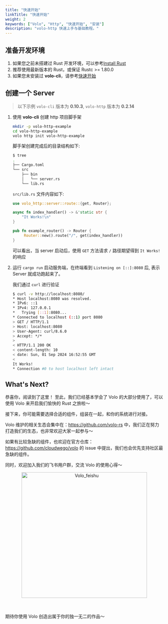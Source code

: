 ```yaml
---
title: "快速开始"
linkTitle: "快速开始"
weight: 2
keywords: ["Volo", "Http", "快速开始", "安装"]
description: "volo-http 快速上手与基础教程。"
---
```


## 准备开发环境

1. 如果您之前未搭建过 Rust 开发环境，可以参考[Install Rust](https://www.rust-lang.org/tools/install)
2. 推荐使用最新版本的 Rust，或保证 Rustc >= 1.80.0
3. 如果您未安装过 **volo-cli**，请参考[快速开始](https://www.cloudwego.io/zh/docs/volo/volo-li/getting-started/)

## 创建一个 Server

> 以下示例 `volo-cli` 版本为 **0.10.3**, `volo-http` 版本为 **0.2.14**

1. 使用 **volo-cli** 创建 http 项目脚手架

   ```bash
   mkdir -p volo-http-example
   cd volo-http-example
   volo http init volo-http-example
   ```

   脚手架创建完成后的目录结构如下:

   ```bash
   $ tree
   .
   ├── Cargo.toml
   └── src
       ├── bin
       │   └── server.rs
       └── lib.rs
   ```

   `src/lib.rs` 文件内容如下:

   ```rust
   use volo_http::server::route::{get, Router};

   async fn index_handler() -> &'static str {
       "It Works!\n"
   }

   pub fn example_router() -> Router {
        Router::new().route("/", get(index_handler))
   }
   ```

   可以看出，当 server 启动后，使用 `GET` 方法请求 `/` 路径期望得到 `It Works!` 的响应

2. 运行 `cargo run` 启动服务端，在终端看到 `Listening on [::]:8080` 后, 表示 Server 就成功跑起来了。
   
   我们通过 `curl` 进行验证

   ```bash
   $ curl -v http://localhost:8080/
   * Host localhost:8080 was resolved.
   * IPv6: ::1
   * IPv4: 127.0.0.1
   *   Trying [::1]:8080...
   * Connected to localhost (::1) port 8080
   > GET / HTTP/1.1
   > Host: localhost:8080
   > User-Agent: curl/8.6.0
   > Accept: */*
   >
   < HTTP/1.1 200 OK
   < content-length: 10
   < date: Sun, 01 Sep 2024 16:52:55 GMT
   <
   It Works!
   * Connection #0 to host localhost left intact
   ```

## What's Next?

恭喜你，阅读到了这里！ 至此，我们已经基本学会了 Volo 的大部分使用了，可以使用 Volo 来开启我们愉快的 Rust 之旅啦～

接下来，你可能需要选择合适的组件，组装在一起，和你的系统进行对接。

Volo 维护的相关生态会集中在：<https://github.com/volo-rs> 中，我们正在努力打造我们的生态，也非常欢迎大家一起参与～

如果有比较急缺的组件，也欢迎在官方仓库：<https://github.com/cloudwego/volo> 的 issue 中提出，我们也会优先支持社区最急缺的组件。

同时，欢迎加入我们的飞书用户群，交流 Volo 的使用心得～

<div align="center">
<img src="/img/docs/feishu_group_volo.png" width = "400" alt="Volo_feishu" />
</div>
<br/><br/>

期待你使用 Volo 创造出属于你的独一无二的作品～
